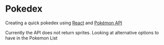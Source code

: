 # Pokedex

Creating a quick pokedex using [React](https://reactjs.org/) and [Pokémon API](https://pokeapi.co/)

Currently the API does not return sprites. Looking at alternative options to have in the Pokemon List
